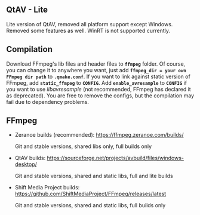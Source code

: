 ## QtAV - Lite
Lite version of QtAV, removed all platform support except Windows. Removed some features as well. WinRT is not supported currently.

## Compilation
Download FFmpeg's lib files and header files to **`ffmpeg`** folder. Of course, you can change it to anywhere you want, just add **`ffmpeg_dir = your own FFmpeg dir path`** to **`.qmake.conf`**. If you want to link against static version of FFmpeg, add **`static_ffmpeg`** to **`CONFIG`**. Add **`enable_avresample`** to **`CONFIG`** if you want to use *libavresample* (not recommended, FFmpeg has declared it as deprecated). You are free to remove the configs, but the compilation may fail due to dependency problems.

## FFmpeg
- Zeranoe builds (recommended): https://ffmpeg.zeranoe.com/builds/

   Git and stable versions, shared libs only, full builds only
- QtAV builds: https://sourceforge.net/projects/avbuild/files/windows-desktop/

   Git and stable versions, shared and static libs, full and lite builds
- Shift Media Project builds: https://github.com/ShiftMediaProject/FFmpeg/releases/latest

   Git and stable versions, shared and static libs, full builds only
